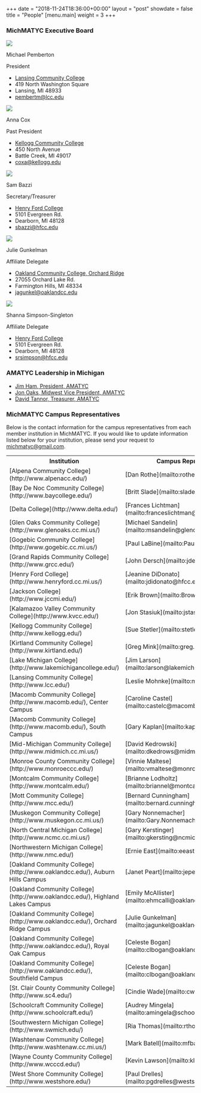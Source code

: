 +++
date = "2018-11-24T18:36:00+00:00"
layout = "post"
showdate = false
title = "People"
[menu.main]
weight = 3
+++

### MichMATYC Executive Board

<div class=leadership-wrap>
<div class=leadership-card>
<div class=leadership-card-head><img class=leadership src=/uploads/pemberton.jpg> 
<div class=flex-wrap>   
<p class=name>Michael Pemberton
<p class=title>President
</div>
</div>
<div class=contact-wrap>
<ul class=fa-ul>
<li><i class="fa-li fa fas fa-home"></i><a href="http://www.lcc.edu/" target=_blank> Lansing Community College</a>
<li><i class="fa-li fa-address-card far"></i>419 North Washington Square<li><i class="fa-li fa-address-card far"></i>Lansing, MI  48933
<li><i class="fa-li fa fas fa-envelope"></i><a href="mailto:pembertm@lcc.edu?Subject=MichMATYC">pembertm@lcc.edu</a>
</ul>
</div>
</div>
  
<div class=leadership-card>
<div class=leadership-card-head><img class=leadership src=/uploads/placeholder.png> 
<div class=flex-wrap>
<p class=name>Anna Cox
<p class=title>Past President
</div>
</div>
<div class=contact-wrap>
<ul class=fa-ul>
<li><i class="fa-li fa fas fa-home"></i><a href="http://www.kellogg.edu/" target=_blank> Kellogg Community College</a>
<li><i class="fa-li fa-address-card far"></i>450 North Avenue<li><i class="fa-li fa-address-card far"></i>Battle Creek, MI  49017<li><i class="fa-li fa fas fa-envelope"></i><a href="mailto:coxa@kellogg.edu?Subject=MichMATYC">coxa@kellogg.edu</a>
</ul>
</div>
</div>

<div class=leadership-card>
<div class=leadership-card-head><img class=leadership src=/uploads/placeholder.png> 
<div class=flex-wrap>
<p class=name>Sam Bazzi
<p class=title>Secretary/Treasurer
</div>
</div>
<div class=contact-wrap>
<ul class=fa-ul>
<li><i class="fa-li fa fas fa-home"></i><a href="https://www.hfcc.edu/" target=_blank> Henry Ford College</a>
<li><i class="fa-li fa-address-card far"></i>5101 Evergreen Rd.<li><i class="fa-li fa-address-card far"></i>Dearborn, MI  48128
<li><i class="fa-li fa fas fa-envelope"></i><a href="mailto:sbazzi@hfcc.edu?Subject=MichMATYC">sbazzi@hfcc.edu</a>
</ul>
</div>
</div>

<div class=leadership-card>
<div class=leadership-card-head><img class=leadership src=/uploads/gunkelman.jpg> 
<div class=flex-wrap>
<p class=name>Julie Gunkelman
<p class=title>Affiliate Delegate
</div>
</div>
<div class=contact-wrap>
<ul class=fa-ul>
<li><i class="fa-li fa fas fa-home"></i><a href= "https://www.oaklandcc.edu/" target=_blank> Oakland Community College, Orchard Ridge</a>
<li><i class="fa-li fa-address-card far"></i>27055 Orchard Lake Rd.<li><i class="fa-li fa-address-card far"></i>Farmington Hills, MI  48334<li>
<i class="fa-li fa fas fa-envelope"></i><a href="mailto:jagunkel@oaklandcc.edu?Subject=MichMATYC">jagunkel@oaklandcc.edu</a>
</ul>
</div>
</div>

<div class=leadership-card>
<div class=leadership-card-head><img class=leadership src=/uploads/simpsonsingleton.jpg> 
<div class=flex-wrap>
<p class=name>Shanna Simpson-Singleton
<p class=title>Affiliate Delegate
</div>
</div>
<div class=contact-wrap>
<ul class=fa-ul>
<li><i class="fa-li fa fas fa-home"></i><a href="https://www.hfcc.edu/" target=_blank> Henry Ford College</a>
<li><i class="fa-li fa-address-card far"></i>5101 Evergreen Rd.<li><i class="fa-li fa-address-card far"></i>Dearborn, MI  48128
<li><i class="fa-li fa fas fa-envelope"></i><a href="mailto:srsimpson@hfcc.edu?Subject=MichMATYC">srsimpson@hfcc.edu</a>
</ul>
</div>
</div>
</div>

### AMATYC Leadership in Michigan

* [Jim Ham, President, AMATYC](mailto:jaham1729@gmail.com)
* [Jon Oaks, Midwest Vice President, AMATYC](mailto:jonnyoaks@gmail.com)
* [David Tannor, Treasurer, AMATYC](mailto:davetannor@gmail.com)


### MichMATYC Campus Representatives

Below is the contact information for the campus representatives from each member institution in MichMATYC. If you would like to update information listed below for your institution, please send your request to [michmatyc@gmail.com](mailto:michmatyc@gmail.com).

<table class="tg">

<tr>
<th class="tg-c3ow"><b>Institution</b></th>
<th class="tg-c3ow"><b>Campus Representative</b></th>
</tr>

<tr>
<td class="tg-c3ow">[Alpena Community College](http://www.alpenacc.edu/)</td>
<td class="tg-c3ow">[Dan Rothe](mailto:rothed@alpenacc.edu)</td>
</tr>

<tr>
<td class="tg-c3ow">[Bay De Noc Community College](http://www.baycollege.edu/)</td>
<td class="tg-c3ow">[Britt Slade](mailto:sladeb@baycollege.edu)</td>
</tr>

<tr>
<td class="tg-c3ow">[Delta College](http://www.delta.edu/)</td>
<td class="tg-c3ow">[Frances Lichtman](mailto:franceslichtman@delta.edu)</td>
</tr>

<tr>
<td class="tg-c3ow">[Glen Oaks Community College](http://www.glenoaks.cc.mi.us/)</td>
<td class="tg-c3ow">[Michael Sandelin](mailto:msandelin@glenoaks.edu)</td>
</tr>

<tr>
<td class="tg-c3ow">[Gogebic Community College](http://www.gogebic.cc.mi.us/)</td>
<td class="tg-c3ow">[Paul LaBine](mailto:PaulL@gogebic.edu)</td>
</tr>

<tr>
<td class="tg-c3ow">[Grand Rapids Community College](http://www.grcc.edu/)</td>
<td class="tg-c3ow">[John Dersch](mailto:jdersch@grcc.edu)</td>
</tr>

<tr>
<td class="tg-c3ow">[Henry Ford College](http://www.henryford.cc.mi.us/)</td>
<td class="tg-c3ow">[Jeanine DiDonato](mailto:jdidonato@hfcc.edu)</td>
</tr>

<tr>
<td class="tg-c3ow">[Jackson College](http://www.jccmi.edu/)</td>
<td class="tg-c3ow">[Erik Brown](mailto:BrownErik@jccmi.edu)</td>
</tr>

<tr>
<td class="tg-c3ow">[Kalamazoo Valley Community College](http://www.kvcc.edu/)</td>
<td class="tg-c3ow">[Jon Stasiuk](mailto:jstasiuk@kvcc.edu)</td>
</tr>

<tr>
<td class="tg-c3ow">[Kellogg Community College](http://www.kellogg.edu/)</td>
<td class="tg-c3ow">[Sue Stetler](mailto:stetlers@kellogg.edu)</td>
</tr>

<tr>
<td class="tg-c3ow">[Kirtland Community College](http://www.kirtland.edu/)</td>
<td class="tg-c3ow">[Greg Mink](mailto:greg.mink@kirtland.edu)</td>
</tr>

<tr>
<td class="tg-c3ow">[Lake Michigan College](http://www.lakemichigancollege.edu/)</td>
<td class="tg-c3ow">[Jim Larson](mailto:larson@lakemichigancollege.edu)</td>
</tr>

<tr>
<td class="tg-c3ow">[Lansing Community College](http://www.lcc.edu/)</td>
<td class="tg-c3ow">[Leslie Mohnke](mailto:mohnkel@lcc.edu)</td>
</tr>

<tr>
<td class="tg-c3ow">[Macomb Community College](http://www.macomb.edu/), Center Campus</td>
<td class="tg-c3ow">[Caroline Castel](mailto:castelc@macomb.edu)</td>
</tr>

<tr>
<td class="tg-c3ow">[Macomb Community College](http://www.macomb.edu/), South Campus</td>
<td class="tg-c3ow">[Gary Kaplan](mailto:kaplang@macomb.edu)</td>
</tr>

<tr>
<td class="tg-c3ow">[Mid-Michigan Community College](http://www.midmich.cc.mi.us/)</td>
<td class="tg-c3ow">[David Kedrowski](mailto:dkedrows@midmich.edu)</td>
</tr>

<tr>
<td class="tg-c3ow">[Monroe County Community College](http://www.monroeccc.edu/)</td>
<td class="tg-c3ow">[Vinnie Maltese](mailto:vmaltese@monroeccc.edu)</td>
</tr>

<tr>
<td class="tg-c3ow">[Montcalm Community College](http://www.montcalm.edu/)</td>
<td class="tg-c3ow">[Brianne Lodholtz](mailto:briannel@montcalm.edu)</td>
</tr>

<tr>
<td class="tg-c3ow">[Mott Community College](http://www.mcc.edu/)</td>
<td class="tg-c3ow">[Bernard Cunningham](mailto:bernard.cunninghamp@mcc.edu)</td>
</tr>

<tr>
<td class="tg-c3ow">[Muskegon Community College](http://www.muskegon.cc.mi.us/)</td>
<td class="tg-c3ow">[Gary Nonnemacher](mailto:Gary.Nonnemacher@muskegoncc.edu)</td>
</tr>

<tr>
<td class="tg-c3ow">[North Central Michigan College](http://www.ncmc.cc.mi.us/)</td>
<td class="tg-c3ow">[Gary Kerstinger](mailto:gkersting@ncmich.edu)</td>
</tr>

<tr>
<td class="tg-c3ow">[Northwestern Michigan College](http://www.nmc.edu/)</td>
<td class="tg-c3ow">[Ernie East](mailto:eeast@nmc.edu)</td>
</tr>

<tr>
<td class="tg-c3ow">[Oakland Community College](http://www.oaklandcc.edu/), Auburn Hills Campus</td>
<td class="tg-c3ow">[Janet Peart](mailto:jepeart@oaklandcc.edu)</td>
</tr>

<tr>
<td class="tg-c3ow">[Oakland Community College](http://www.oaklandcc.edu/), Highland Lakes Campus</td>
<td class="tg-c3ow">[Emily McAllister](mailto:ehmcalli@oaklandcc.edu)</td>
</tr>

<tr>
<td class="tg-c3ow">[Oakland Community College](http://www.oaklandcc.edu/), Orchard Ridge Campus</td>
<td class="tg-c3ow">[Julie Gunkelman](mailto:jagunkel@oaklandcc.edu)</td>
</tr>

<tr>
<td class="tg-c3ow">[Oakland Community College](http://www.oaklandcc.edu/), Royal Oak Campus</td>
<td class="tg-c3ow">[Celeste Bogan](mailto:clbogan@oaklandcc.edu)</td>
</tr>

<tr>
<td class="tg-c3ow">[Oakland Community College](http://www.oaklandcc.edu/), Southfield Campus</td>
<td class="tg-c3ow">[Celeste Bogan](mailto:clbogan@oaklandcc.edu)</td>
</tr>

<tr>
<td class="tg-c3ow">[St. Clair County Community College](http://www.sc4.edu/)</td>
<td class="tg-c3ow">[Cindie Wade](mailto:cwade@stclair.cc.mi.us)</td>
</tr>

<tr>
<td class="tg-c3ow">[Schoolcraft Community College](http://www.schoolcraft.edu/)</td>
<td class="tg-c3ow">[Audrey Mingela](mailto:amingela@schoolcraft.edu)</td>
</tr>

<tr>
<td class="tg-c3ow">[Southwestern Michigan College](http://www.swmich.edu/)</td>
<td class="tg-c3ow">[Ria Thomas](mailto:rthomas@swmich.edu)</td>
</tr>

<tr>
<td class="tg-c3ow">[Washtenaw Community College](http://www.washtenaw.cc.mi.us/)</td>
<td class="tg-c3ow">[Mark Batell](mailto:mfbatell@wccnet.org)</td>
</tr>

<tr>
<td class="tg-c3ow">[Wayne County Community College](http://www.wcccd.edu/)</td>
<td class="tg-c3ow">[Kevin Lawson](mailto:klawson1@wcccd.edu)</td>
</tr>

<tr>
<td class="tg-c3ow">[West Shore Community College](http://www.westshore.edu/)</td>
<td class="tg-c3ow">[Paul Drelles](mailto:pgdrelles@westshore.edu)</td>
</tr>

</table>
